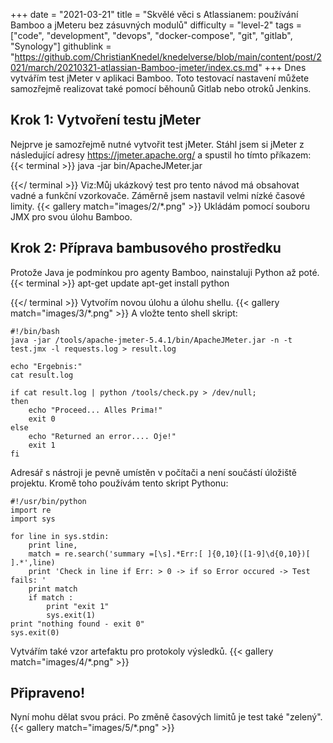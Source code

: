 +++
date = "2021-03-21"
title = "Skvělé věci s Atlassianem: používání Bamboo a jMeteru bez zásuvných modulů"
difficulty = "level-2"
tags = ["code", "development", "devops", "docker-compose", "git", "gitlab", "Synology"]
githublink = "https://github.com/ChristianKnedel/knedelverse/blob/main/content/post/2021/march/20210321-atlassian-Bamboo-jmeter/index.cs.md"
+++
Dnes vytvářím test jMeter v aplikaci Bamboo. Toto testovací nastavení můžete samozřejmě realizovat také pomocí běhounů Gitlab nebo otroků Jenkins.
## Krok 1: Vytvoření testu jMeter
Nejprve je samozřejmě nutné vytvořit test jMeter. Stáhl jsem si jMeter z následující adresy https://jmeter.apache.org/ a spustil ho tímto příkazem:
{{< terminal >}}
java -jar bin/ApacheJMeter.jar

{{</ terminal >}}
Viz:Můj ukázkový test pro tento návod má obsahovat vadné a funkční vzorkovače. Záměrně jsem nastavil velmi nízké časové limity.
{{< gallery match="images/2/*.png" >}}
Ukládám pomocí souboru JMX pro svou úlohu Bamboo.
## Krok 2: Příprava bambusového prostředku
Protože Java je podmínkou pro agenty Bamboo, nainstaluji Python až poté.
{{< terminal >}}
apt-get update
apt-get install python

{{</ terminal >}}
Vytvořím novou úlohu a úlohu shellu.
{{< gallery match="images/3/*.png" >}}
A vložte tento shell skript:
```
#!/bin/bash
java -jar /tools/apache-jmeter-5.4.1/bin/ApacheJMeter.jar -n -t test.jmx -l requests.log > result.log

echo "Ergebnis:"
cat result.log

if cat result.log | python /tools/check.py > /dev/null; 
then
    echo "Proceed... Alles Prima!"
    exit 0
else
    echo "Returned an error.... Oje!"
    exit 1
fi

```
Adresář s nástroji je pevně umístěn v počítači a není součástí úložiště projektu. Kromě toho používám tento skript Pythonu:
```
#!/usr/bin/python
import re
import sys
 
for line in sys.stdin:
    print line,
    match = re.search('summary =[\s].*Err:[ ]{0,10}([1-9]\d{0,10})[ ].*',line)
    print 'Check in line if Err: > 0 -> if so Error occured -> Test fails: '
    print match
    if match :
        print "exit 1"
        sys.exit(1)
print "nothing found - exit 0"
sys.exit(0)

```
Vytvářím také vzor artefaktu pro protokoly výsledků.
{{< gallery match="images/4/*.png" >}}

## Připraveno!
Nyní mohu dělat svou práci. Po změně časových limitů je test také "zelený".
{{< gallery match="images/5/*.png" >}}